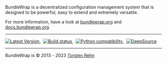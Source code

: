 BundleWrap is a decentralized configuration management system that is designed to be powerful, easy to extend and extremely versatile.

For more information, have a look at [bundlewrap.org](https://bundlewrap.org) and [docs.bundlewrap.org](https://docs.bundlewrap.org).

------------------------------------------------------------------------

<a href="https://pypi.python.org/pypi/bundlewrap/">
    <img src="http://img.shields.io/pypi/v/bundlewrap.svg" alt="Latest Version">
</a>
&nbsp;
<a href="https://github.com/bundlewrap/bundlewrap/actions">
    <img src="https://github.com/bundlewrap/bundlewrap/workflows/Tests/badge.svg" alt="Build status">
</a>
&nbsp;
<a href="https://pypi.python.org/pypi/bundlewrap/">
    <img src="http://img.shields.io/pypi/pyversions/bundlewrap.svg" alt="Python compatibility">
</a>
&nbsp;
<a href="https://deepsource.io/gh/bundlewrap/bundlewrap/">
    <img src="https://deepsource.io/gh/bundlewrap/bundlewrap.svg/?label=DeepSource&show_trend=true" alt="DeepSource">
</a>

------------------------------------------------------------------------

BundleWrap is © 2013 - 2023 [Torsten Rehn](mailto:torsten@rehn.email)
